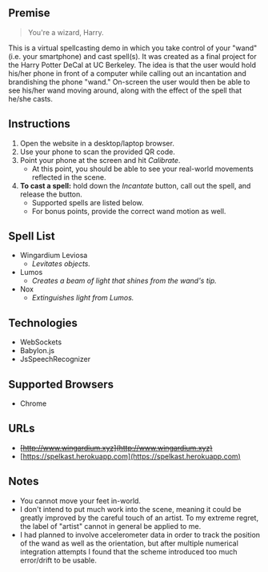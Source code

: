 ## Premise
> You're a wizard, Harry.

This is a virtual spellcasting demo in which you take control of your "wand"
(i.e. your smartphone) and cast spell(s). It was created as a final project for
the Harry Potter DeCal at UC Berkeley. The idea is that the user would hold
his/her phone in front of a computer while calling out an incantation and
brandishing the phone "wand." On-screen the user would then be able to see
his/her wand moving around, along with the effect of the spell that he/she casts.

## Instructions
1. Open the website in a desktop/laptop browser.
2. Use your phone to scan the provided QR code.
3. Point your phone at the screen and hit _Calibrate_.
   - At this point, you should be able to see your real-world movements reflected in the scene.
4. **To cast a spell:** hold down the _Incantate_ button, call out the spell, and release the button.
   - Supported spells are listed below.
   - For bonus points, provide the correct wand motion as well.

## Spell List
- Wingardium Leviosa
  - _Levitates objects._
- Lumos
  - _Creates a beam of light that shines from the wand's tip._
- Nox
  - _Extinguishes light from Lumos._

## Technologies
- WebSockets
- Babylon.js
- JsSpeechRecognizer

## Supported Browsers
- Chrome

## URLs
- ~~[http://www.wingardium.xyz](http://www.wingardium.xyz)~~
- [https://spelkast.herokuapp.com](https://spelkast.herokuapp.com)

## Notes
- You cannot move your feet in-world.
- I don't intend to put much work into the scene,
  meaning it could be greatly improved by the careful touch of an artist.
  To my extreme regret, the label of "artist" cannot in general be applied to me.
- I had planned to involve accelerometer data in order to track the position
  of the wand as well as the orientation, but after multiple numerical integration
  attempts I found that the scheme introduced too much error/drift to be usable.
